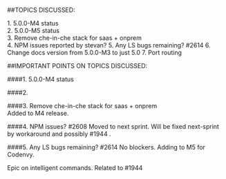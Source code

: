 ##TOPICS DISCUSSED:

​1. 5.0.0-M4 status  
2. 5.0.0-M5 status  
3. Remove che-in-che stack for saas + onprem  
4. NPM issues reported by stevan?
5. Any LS bugs remaining? #2614
6. Change docs version from 5.0.0-M3 to just 5.0
7. Port routing


##IMPORTANT POINTS ON TOPICS DISCUSSED:

####​1. 5.0.0-M4 status 


####2. 

####3. Remove che-in-che stack for saas + onprem  
Added to M4 release.

####4. NPM issues? #2608
Moved to next sprint. Will be fixed next-sprint by workaround and possibly #1944 . 

####5. Any LS bugs remaining? #2614
No blockers. Adding to M5 for Codenvy.

​Epic on intelligent commands. Related to #1944